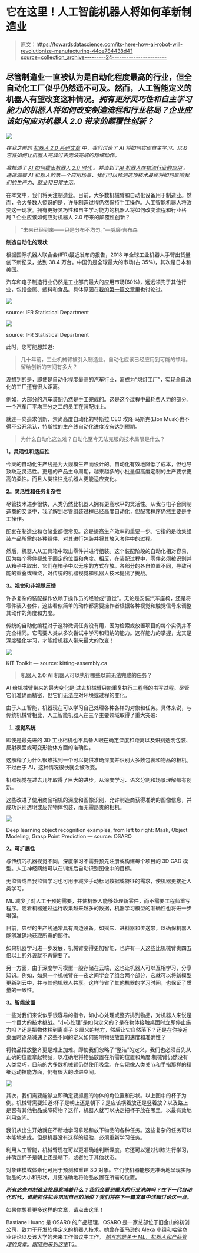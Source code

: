# 它在这里！人工智能机器人将如何革新制造业

> 原文：<https://towardsdatascience.com/its-here-how-ai-robot-will-revolutionize-manufacturing-44ce784438d4?source=collection_archive---------24----------------------->

## 尽管制造业一直被认为是自动化程度最高的行业，但全自动化工厂似乎仍然遥不可及。然而，人工智能定义的机器人有望改变这种情况。*拥有更好灵巧性和自主学习能力的机器人将如何改变制造流程和行业格局？企业应该如何应对机器人 2.0 带来的颠覆性创新？*

![](img/c2b5a7ecf9716bc263f55ffa255ed380.png)

*在我之前的* [*机器人 2.0 系列文章*](https://medium.com/@Bastiane) *中，我们讨论了 AI 将如何实现自主学习。以及它将如何让机器人完成过去无法完成的精细动作。*

*我描述了* [*AI 如何推出机器人 2.0 时代*](https://medium.com/swlh/redefining-robots-demystify-next-generation-ai-enabled-robotics-fec64bfeb66c?source=---------12------------------) *。并谈到了*[*AI 机器人在物流行业的应用*](https://medium.com/hackernoon/why-is-warehouse-automation-so-important-for-ai-watchers-6f802e70271d?source=---------11------------------) *。通过观察 AI 机器人的第一个应用场景，我们可以预测这项技术最终将如何影响我们的生产力、就业和日常生活。*

在本文中，我们将关注制造业。目前，大多数机械臂和自动化设备用于制造业。然而，令大多数人惊讶的是，许多制造过程仍然保持手工操作。人工智能机器人将改变这一现状。拥有更好灵巧性和自主学习能力的机器人将如何改变流程和行业格局？企业应该如何应对机器人 2.0 带来的颠覆性创新？

> “未来已经到来——只是分布不均匀。”—威廉·吉布森

**制造自动化的现状**

根据国际机器人联合会(IFR)最近发布的报告，2018 年全球工业机器人手臂出货量创下新纪录，达到 38.4 万台。中国仍是全球最大的市场(占 35%)，其次是日本和美国。

汽车和电子制造行业仍然是工业部门最大的应用市场(60%)，远远领先于其他行业，包括金属、塑料和食品。具体原因在[我的第一篇文章](https://medium.com/swlh/redefining-robots-demystify-next-generation-ai-enabled-robotics-fec64bfeb66c?source=---------12------------------)里也讨论过。

![](img/07921875cad568190503e56e514fd46c.png)

source: IFR Statistical Department

![](img/6237054528fe4d139da453bdf48e3932.png)

source: IFR Statistical Department

此时，您可能想知道:

> 几十年前，工业机械臂被引入制造业。自动化应该已经应用到可能的领域。留给创新的空间有多大？

没想到的是，即使是自动化程度最高的汽车行业，离成为“熄灯工厂”，实现全自动化的工厂还有很大距离。

例如，大部分的汽车装配仍然是手工完成的。这是这个过程中最耗费人力的部分。一个汽车厂平均三分之二的员工在装配线上。

就连一向追求创新、崇尚高度自动化的特斯拉 CEO 埃隆·马斯克(Elon Musk)也不得不公开承认，特斯拉的生产线自动化进度没有达到预期。

> 为什么自动化这么难？自动化至今无法克服的技术局限是什么？

**1。灵活性和适应性**

今天的自动化生产线是为大规模生产而设计的。自动化有效地降低了成本，但也导致缺乏灵活性。更短的产品生命周期，越来越多的小批量但高度定制的生产要求更高的柔性。而且人类往往比机器人更能适应变化。

**2。灵活性和任务复杂性**

尽管技术进步很快，人类仍然比机器人拥有更高水平的灵活性。从我与电子合同制造商的交谈中，我了解到尽管组装过程已经高度自动化，但配套程序仍然主要是手工操作。

配套在制造业和仓储业都很常见。这是提高生产效率的重要一步。它指的是收集组装产品所需的各种组件、对其进行包装并将其放入套件中的过程。

然后，机器人从工具箱中取出零件并进行组装。这个装配阶段的自动化相对容易，因为每个零件都处于固定的位置和角度。相反，在装配过程中，零件必须被识别并从箱子中取出，它们在箱子中以无序的方式存放。各部分的各自位置不同，导致可能的重叠或缠绕，对传统的机器视觉和机器人技术提出了挑战。

**3。视觉和非视觉反馈**

许多复杂的装配操作依赖于操作员的经验或“直觉”。无论是安装汽车座椅，还是将零件装入套件，这些看似简单的动作都需要操作者根据各种视觉和触觉信号来调整其动作的角度和力度。

传统的自动化编程对于这种微调任务没有用，因为检索或放置项目的每个实例并不完全相同。它需要人类从多次尝试中学习和归纳的能力。这样能力的掌握，尤其是深度强化学习，才能给机器人带来最大的改变！

![](img/20d9ef132d7d9863a3decdb5a320a57d.png)

KIT Toolkit — source: kitting-assembly.ca

> **机器人 2.0:AI 机器人可以执行哪些以前无法完成的任务？**

AI 给机械臂带来的最大变化是:过去机械臂只能重复执行工程师的书写过程。尽管它们准确而精密，但它们无法应对环境或过程的变化。

由于人工智能，机器现在可以学习自己处理各种各样的对象和任务。具体来说，与传统机械臂相比，人工智能机器人在三个主要领域取得了重大突破:

1.  **视觉系统**

即使是最先进的 3D 工业相机也不具备人眼在确定深度和距离以及识别透明包装、反射表面或可变形物体方面的准确性。

这解释了为什么很难找到一个可以提供准确深度并识别大多数包裹和物品的相机。不过由于 AI，这种情况很快就会被改变。

机器视觉在过去几年取得了巨大的进步，从深度学习、语义分割和场景理解都有创新。

这些改进了使用商品相机的深度和图像识别，允许制造商获得准确的图像信息，并成功识别透明或反光物体包装，而无需昂贵的相机。

![](img/6316f9b0e8bbb29b4d1d75204becb46c.png)

Deep learning object recognition examples, from left to right: Mask, Object Modeling, Grasp Point Prediction — source: OSARO

**2。可扩展性**

与传统的机器视觉不同，深度学习不需要预先注册或构建每个项目的 3D CAD 模型。人工神经网络可以在训练后自动识别图像中的目标。

无监督或自我监督学习也可用于减少手动标记数据或特征的需求，使机器更接近人类学习。

ML 减少了对人工干预的需要，并使机器人能够处理新零件，而不需要工程师重写程序。随着机器通过运行收集越来越多的数据，机器学习模型的准确性也将进一步增强。

目前，典型的生产线通常具有周边设备，如摇床、进料器和传送带，以确保机器人能够准确地获取所需的部件。

如果机器学习进一步发展，机械臂变得更加智能，也许有一天这些比机械臂贵四五倍以上的外设就不再需要了。

另一方面，由于深度学习模型一般存储在云端，这也让机器人可以互相学习，分享知识。例如，如果一个机械臂在一夜之间学会了组合两个部分，它就可以将新模型更新到云中，并与其他机器人共享。这样节省了其他机器的学习时间，也保证了质量的一致性。

**3。智能放置**

一些对我们来说似乎很容易的指令，如小心处理或整齐排列物品，对机器人来说是一个巨大的技术挑战。“小心处理”是如何定义的？是在物体接触桌面时立即停止施力吗？还是把物体移到离桌子 6 厘米的地方，然后让它自然落下？还是在你接近桌面时逐渐减速？这些不同的定义如何影响物品放置的速度和准确性？

将物品摆放整齐更是难上加难。即使我们忽略了“整洁”的定义，我们也必须首先从正确的位置拿起物品，以准确地将物品放置在所需的位置和角度:机械臂仍然没有人类灵巧，目前的大多数机械臂仍然使用吸盘。在实现像人类关节和手指那样的精细运动技能方面，仍有很大的改进空间。

![](img/947a8734501094654dbf92b91a57c522.png)

其次，我们需要能够立即确定要抓握的物体的角位置和形状。以上图中的杯子为例。机械臂需要知道:杯子是朝上还是朝下？是应该横着放还是竖着放？以及路上是否有其他物品或障碍物？这样，机器人就可以决定把杯子放在哪里，以最有效地利用空间。

我们从出生开始就在不断地学习拿起和放下物品的各种任务。这些复杂的任务可以本能地完成。但是机器没有这样的经验，必须重新学习任务。

利用人工智能，机械臂现在可以更准确地判断深度。它还可以通过训练进行学习，并确定杯子是朝上还是朝下，或者处于其他状态。

对象建模或体素化可用于预测和重建 3D 对象。它们使机器能够更准确地呈现实际物品的大小和形状，并更准确地将物品放置在所需的位置。

***所有这些对制造业格局意味着什么？我们会看到重大的行业洗牌吗？在下一代自动化时代，谁能抓住机会巩固自己的地位？我们将在下一篇文章中详细讨论这一点。***

如果你想看更多这样的文章，请点击这里！

Bastiane Huang 是 OSARO 的产品经理，OSARO 是一家总部位于旧金山的初创公司，致力于开发软件定义的机器人技术。她曾在亚马逊的 Alexa 小组和哈佛商业评论以及该大学的未来工作倡议中工作。 [*她写的是关于 ML、机器人和产品管理的文章。跟随她来到这里*T5。](https://bastiane.substack.com/)